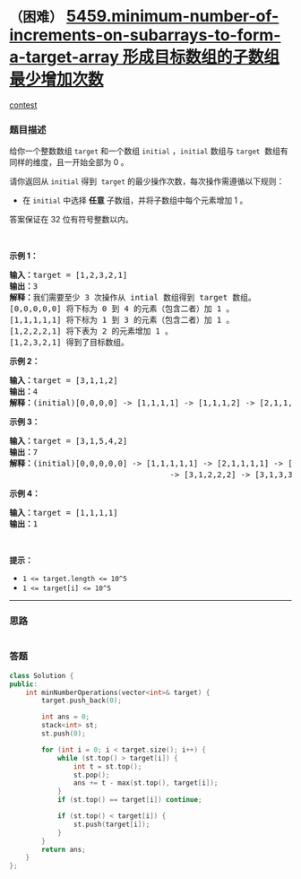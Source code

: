 # `（困难）` [5459.minimum-number-of-increments-on-subarrays-to-form-a-target-array 形成目标数组的子数组最少增加次数](https://leetcode-cn.com/problems/minimum-number-of-increments-on-subarrays-to-form-a-target-array/)

[contest](https://leetcode-cn.com/contest/biweekly-contest-31/problems/minimum-number-of-increments-on-subarrays-to-form-a-target-array/)

### 题目描述
<p>给你一个整数数组&nbsp;<code>target</code>&nbsp;和一个数组&nbsp;<code>initial</code>&nbsp;，<code>initial</code>&nbsp;数组与 <code>target</code>&nbsp; 数组有同样的维度，且一开始全部为 0 。</p>

<p>请你返回从 <code>initial</code>&nbsp;得到&nbsp; <code>target</code>&nbsp;的最少操作次数，每次操作需遵循以下规则：</p>

<ul>
	<li>在 <code>initial</code>&nbsp;中选择 <strong>任意</strong>&nbsp;子数组，并将子数组中每个元素增加 1 。</li>
</ul>

<p>答案保证在 32 位有符号整数以内。</p>

<p>&nbsp;</p>

<p><strong>示例 1：</strong></p>

<pre><strong>输入：</strong>target = [1,2,3,2,1]
<strong>输出：</strong>3
<strong>解释：</strong>我们需要至少 3 次操作从 intial 数组得到 target 数组。
[0,0,0,0,0] 将下标为 0 到 4&nbsp;的元素（包含二者）加 1 。
[1,1,1,1,1] 将下标为 1 到 3 的元素（包含二者）加 1 。
[1,2,2,2,1] 将下表为 2 的元素增加 1 。
[1,2,3,2,1] 得到了目标数组。
</pre>

<p><strong>示例 2：</strong></p>

<pre><strong>输入：</strong>target = [3,1,1,2]
<strong>输出：</strong>4
<strong>解释：</strong>(initial)[0,0,0,0] -&gt; [1,1,1,1] -&gt; [1,1,1,2] -&gt; [2,1,1,2] -&gt; [3,1,1,2] (target) 。
</pre>

<p><strong>示例 3：</strong></p>

<pre><strong>输入：</strong>target = [3,1,5,4,2]
<strong>输出：</strong>7
<strong>解释：</strong>(initial)[0,0,0,0,0] -&gt; [1,1,1,1,1] -&gt; [2,1,1,1,1] -&gt; [3,1,1,1,1] 
                                  -&gt; [3,1,2,2,2] -&gt; [3,1,3,3,2] -&gt; [3,1,4,4,2] -&gt; [3,1,5,4,2] (target)。
</pre>

<p><strong>示例 4：</strong></p>

<pre><strong>输入：</strong>target = [1,1,1,1]
<strong>输出：</strong>1
</pre>

<p>&nbsp;</p>

<p><strong>提示：</strong></p>

<ul>
	<li><code>1 &lt;= target.length &lt;= 10^5</code></li>
	<li><code>1 &lt;= target[i] &lt;= 10^5</code></li>
</ul>


---
### 思路
```
```



### 答题
``` C++
class Solution {
public:
    int minNumberOperations(vector<int>& target) {
		target.push_back(0);

		int ans = 0;
		stack<int> st;
		st.push(0);

		for (int i = 0; i < target.size(); i++) {
            while (st.top() > target[i]) {
				int t = st.top();
				st.pop();
				ans += t - max(st.top(), target[i]);
            }
            if (st.top() == target[i]) continue;

			if (st.top() < target[i]) {
				st.push(target[i]);
			}
		}
		return ans;
    }
};
```




